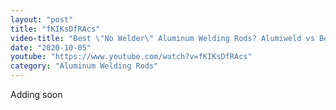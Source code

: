 ```yaml
---
layout: "post"
title: "fKIKsDfRAcs"
video-title: "Best \"No Welder\" Aluminum Welding Rods? Alumiweld vs Bernzomatic vs Hobart"
date: "2020-10-05"
youtube: "https://www.youtube.com/watch?v=fKIKsDfRAcs"
category: "Aluminum Welding Rods"
---
```

<div class="space-y-1"><p class="text-gray-400">Adding soon</p></div>